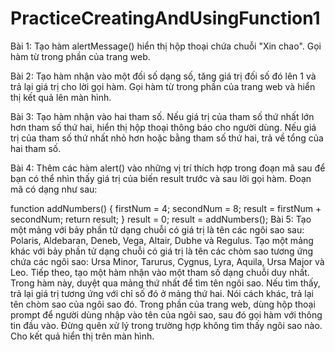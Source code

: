 # PracticeCreatingAndUsingFunction1
Bài 1: Tạo hàm alertMessage() hiển thị hộp thoại chứa chuỗi  "Xin chao". Gọi hàm từ trong phần <body> của trang web.

Bài 2: Tạo hàm nhận vào một đối số dạng số, tăng giá trị đối số đó lên 1 và trả lại giá trị cho lời gọi hàm. Gọi hàm từ trong phần <body> của trang web và hiển thị kết quả lên màn hình.

Bài 3: Tạo hàm nhận vào hai tham số. Nếu giá trị của tham số thứ nhất lớn hơn tham số thứ hai, hiển thị hộp thoại thông báo cho người dùng. Nếu giá trị của tham số thứ nhất nhỏ hơn hoặc bằng tham số thứ hai, trả về tổng của hai tham số.

Bài 4: Thêm các hàm alert() vào những vị trí thích hợp trong đoạn mã sau để bạn có thể nhìn thấy giá trị của biến result trước và sau lời gọi hàm. Đoạn mã có dạng như sau:

function addNumbers() {
    firstNum = 4;
    secondNum = 8;
    result = firstNum + secondNum;
    return result;
}
result = 0;
result = addNumbers(); 
Bài 5: Tạo một mảng với bảy phần tử dạng chuỗi có giá trị là tên các ngôi sao sau: Polaris, Aldebaran, Deneb, Vega, Altair, Dubhe và Regulus. Tạo một mảng khác với bảy phần tử dạng chuỗi có giá trị là tên các chòm sao tương ứng chứa các ngôi sao: Ursa Minor, Tarurus, Cygnus, Lyra, Aquila, Ursa Major và Leo. Tiếp theo, tạo một hàm nhận vào một tham số dạng chuỗi duy nhất. Trong hàm này, duyệt qua mảng thứ nhất để tìm tên ngôi sao. Nếu tìm thấy, trả lại giá trị tương ứng với chỉ số đó ở mảng thứ hai. Nói cách khác, trả lại tên chòm sao của ngôi sao đó. Trong phần <body> của trang web, dùng hộp thoại prompt để người dùng nhập vào tên của ngôi sao, sau đó gọi hàm với thông tin đầu vào. Đừng quên xử lý trong trường hợp không tìm thấy ngôi sao nào. Cho kết quả hiển thị trên màn hình.

